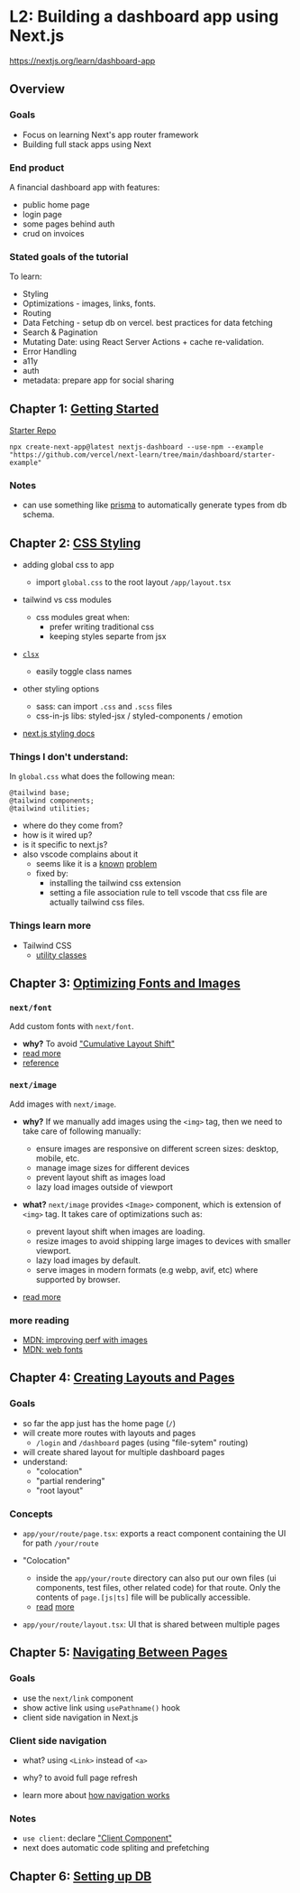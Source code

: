 # L2: Building a dashboard app using Next.js

<https://nextjs.org/learn/dashboard-app>

## Overview

### Goals
- Focus on learning Next's app router framework
- Building full stack apps using Next

### End product

A financial dashboard app with features:
- public home page
- login page
- some pages behind auth
- crud on invoices

### Stated goals of the tutorial

To learn:
- Styling
- Optimizations - images, links, fonts.
- Routing
- Data Fetching - setup db on vercel. best practices for data fetching
- Search & Pagination
- Mutating Date: using React Server Actions + cache re-validation.
- Error Handling
- a11y
- auth
- metadata: prepare app for social sharing

## Chapter 1: [Getting Started](https://nextjs.org/learn/dashboard-app/getting-started)

[Starter Repo](https://github.com/vercel/next-learn/tree/main/dashboard/starter-example)

```
npx create-next-app@latest nextjs-dashboard --use-npm --example "https://github.com/vercel/next-learn/tree/main/dashboard/starter-example"
```

### Notes
- can use something like [prisma](https://prisma.io) to automatically generate types from db schema.

## Chapter 2: [CSS Styling](https://nextjs.org/learn/dashboard-app/css-styling)

- adding global css to app
    - import `global.css` to the root layout `/app/layout.tsx`

- tailwind vs css modules
    - css modules great when:
        - prefer writing traditional css
        - keeping styles separte from jsx

- [`clsx`](https://github.com/lukeed/clsx)
    - easily toggle class names

- other styling options
    - sass: can import `.css` and `.scss` files
    - css-in-js libs: styled-jsx / styled-components / emotion

- [next.js styling docs](https://nextjs.org/docs/app/building-your-application/styling)


### Things I don't understand:

In `global.css` what does the following mean:

```
@tailwind base;
@tailwind components;
@tailwind utilities;
```

- where do they come from?
- how is it wired up?
- is it specific to next.js?
- also vscode complains about it
    - seems like it is a [known](https://byby.dev/at-rule-tailwind) [problem](https://www.codeconcisely.com/posts/tailwind-css-unknown-at-rules/)
    - fixed by:
        - installing the tailwind css extension
        - setting a file association rule to tell vscode that css file are actually tailwind css files.


### Things learn more

- Tailwind CSS
    - [utility classes](https://tailwindcss.com/docs/utility-first)

## Chapter 3: [Optimizing Fonts and Images](https://nextjs.org/learn/dashboard-app/optimizing-fonts-images)

### `next/font`

Add custom fonts with `next/font`.

- **why?** To avoid ["Cumulative Layout Shift"](https://web.dev/articles/cls)
- [read more](https://nextjs.org/docs/app/building-your-application/optimizing/fonts)
- [reference](https://nextjs.org/docs/app/api-reference/components/font)

### `next/image`

Add images with `next/image`.

- **why?** If we manually add images using the `<img>` tag, then we need to take care of following manually:
    - ensure images are responsive on different screen sizes: desktop, mobile, etc.
    - manage image sizes for different devices
    - prevent layout shift as images load
    - lazy load images outside of viewport

- **what?** `next/image` provides `<Image>` component, which is extension of `<img>` tag. It takes care of optimizations such as:
    - prevent layout shift when images are loading.
    - resize images to avoid shipping large images to devices with smaller viewport.
    - lazy load images by default.
    - serve images in modern formats (e.g webp, avif, etc) where supported by browser.
- [read more](https://nextjs.org/docs/app/building-your-application/optimizing/images)

### more reading

- [MDN: improving perf with images](https://developer.mozilla.org/en-US/docs/Learn/Performance/Multimedia)
- [MDN: web fonts](https://developer.mozilla.org/en-US/docs/Learn/CSS/Styling_text/Web_fonts)

## Chapter 4: [Creating Layouts and Pages](https://nextjs.org/learn/dashboard-app/creating-layouts-and-pages)

### Goals

- so far the app just has the home page (`/`)
- will create more routes with layouts and pages
    - `/login` and `/dashboard` pages (using "file-sytem" routing)
- will create shared layout for multiple dashboard pages
- understand:
    - "colocation"
    - "partial rendering"
    - "root layout"

### Concepts

- `app/your/route/page.tsx`: exports a react component containing the UI for path `/your/route`

- "Colocation"
    - inside the `app/your/route` directory can also put our own files (ui components, test files, other related code) for that route. Only the contents of `page.[js|ts]` file will be publically accessible.
    - [read](https://nextjs.org/docs/app/building-your-application/routing#colocation) [more](https://nextjs.org/docs/app/building-your-application/routing/colocation)

- `app/your/route/layout.tsx`: UI that is shared between multiple pages


## Chapter 5: [Navigating Between Pages](https://nextjs.org/learn/dashboard-app/navigating-between-pages)

### Goals

- use the `next/link` component
- show active link using `usePathname()` hook
- client side navigation in Next.js

### Client side navigation

- what? using `<Link>` instead of `<a>`
- why? to avoid full page refresh

- learn more about [how navigation works](https://nextjs.org/docs/app/building-your-application/routing/linking-and-navigating#how-routing-and-navigation-works)


### Notes

- `use client`: declare ["Client Component"](https://nextjs.org/docs/app/building-your-application/rendering/client-components)
- next does automatic code spliting and prefetching

## Chapter 6: [Setting up DB](https://nextjs.org/learn/dashboard-app/setting-up-your-database)



